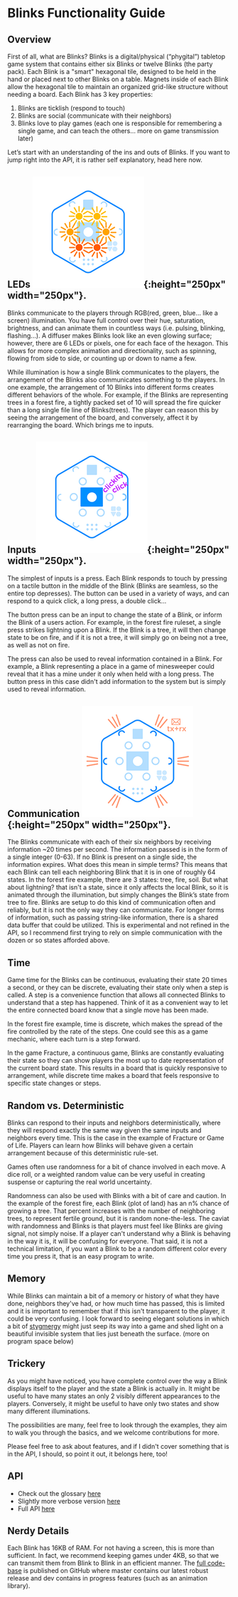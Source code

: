 # Blinks Functionality Guide

## Overview

First of all, what are Blinks? Blinks is a digital/physical (“phygital”) tabletop game system that contains either six Blinks or twelve Blinks (the party pack). Each Blink is a "smart" hexagonal tile, designed to be held in the hand or placed next to other Blinks on a table. Magnets inside of each Blink allow the hexagonal tile to maintain an organized grid-like structure without needing a board. Each Blink has 3 key properties:


1. Blinks are ticklish (respond to touch)
2. Blinks are social (communicate with their neighbors)
3. Blinks love to play games (each one is responsible for remembering a single game, and can teach the others… more on game transmission later)

Let’s start with an understanding of the ins and outs of Blinks. If you want to jump right into the API, it is rather self explanatory, head here now.

## LEDs ![6 RGB Leds illuminate Blinks](assets/blink_light.png){:height="250px" width="250px"}.


Blinks communicate to the players through RGB(red, green, blue… like a screen) illumination. You have full control over their hue, saturation, brightness, and can animate them in countless ways (i.e. pulsing, blinking, flashing...).  A diffuser makes Blinks look like an even glowing surface; however, there are 6 LEDs or pixels, one for each face of the hexagon. This allows for more complex animation and directionality, such as spinning, flowing from side to side, or counting up or down to name a few. 

While illumination is how a single Blink communicates to the players, the arrangement of the Blinks also communicates something to the players. In one example, the arrangement of 10 Blinks into different forms creates different behaviors of the whole. For example, if the Blinks are representing trees in a forest fire, a tightly packed set of 10 will spread the fire quicker than a long single file line of Blinks(trees). The player can reason this by seeing the arrangement of the board, and conversely, affect it by rearranging the board. Which brings me to inputs.


## Inputs![Located in the center of each Blink, a tactile button is an input you can feel.](assets/blink_click.png){:height="250px" width="250px"}.


The simplest of inputs is a press. Each Blink responds to touch by pressing on a tactile button in the middle of the Blink (Blinks are seamless, so the entire top depresses). The button can be used in a variety of ways, and can respond to a quick click, a long press, a double click...

The button press can be an input to change the state of a Blink, or inform the Blink of a users action. For example, in the forest fire ruleset, a single press strikes lightning upon a Blink. If the Blink is a tree, it will then change state to be on fire, and if it is not a tree, it will simply go on being not a tree, as well as not on fire.

The press can also be used to reveal information contained in a Blink. For example, a Blink representing a place in a game of minesweeper could reveal that it has a mine under it only when held with a long press. The button press in this case didn't add information to the system but is simply used to reveal information.


## Communication ![each face communicates with neighboring Blinks, conveniently within magnetic range.](assets/blink_comm.png){:height="250px" width="250px"}.


The Blinks communicate with each of their six neighbors by receiving information ~20 times per second. The information passed is in the form of a single integer (0-63). If no Blink is present on a single side, the information expires. What does this mean in simple terms? This means that each Blink can tell each neighboring Blink that it is in one of roughly 64 states. In the forest fire example, there are 3 states: tree, fire, soil. But what about lightning? that isn't a state, since it only affects the local Blink, so it is animated through the illumination, but simply changes the Blink’s state from tree to fire.
Blinks are setup to do this kind of communication often and reliably, but it is not the only way they can communicate. For longer forms of information, such as passing string-like information, there is a shared data buffer that could be utilized. This is experimental and not refined in the API, so I recommend first trying to rely on simple communication with the dozen or so states afforded above.

## Time

Game time for the Blinks can be continuous, evaluating their state 20 times a second, or they can be discrete, evaluating their state only when a step is called. A step is a convenience function that allows all connected Blinks to understand that a step has happened. Think of it as a convenient way to let the entire connected board know that a single move has been made.

In the forest fire example, time is discrete, which makes the spread of the fire controlled by the rate of the steps. One could see this as a game mechanic, where each turn is a step forward.

In the game Fracture, a continuous game, Blinks are constantly evaluating their state so they can show players the most up to date representation of the current board state. This results in a board that is quickly responsive to arrangement, while discrete time makes a board that feels responsive to specific state changes or steps.


## Random vs. Deterministic

Blinks can respond to their inputs and neighbors deterministically, where they will respond exactly the same way given the same inputs and neighbors every time. This is the case in the example of Fracture or Game of Life. Players can learn how Blinks will behave given a certain arrangement because of this deterministic rule-set.

Games often use randomness for a bit of chance involved in each move. A dice roll, or a weighted random value can be very useful in creating suspense or capturing the real world uncertainty.

Randomness can also be used with Blinks with a bit of care and caution. In the example of the forest fire, each Blink (plot of land) has an n% chance of growing a tree. That percent increases with the number of neighboring trees, to represent fertile ground, but it is random none-the-less. The caviat with randomness and Blinks is that players must feel like Blinks are giving signal, not simply noise. If a player can't understand why a Blink is behaving in the way it is, it will be confusing for everyone. That said, it is not a technical limitation, if you want a Blink to be a random different color every time you press it, that is an easy program to write.


## Memory

While Blinks can maintain a bit of a memory or history of what they have done, neighbors they've had, or how much time has passed, this is limited and it is important to remember that if this isn't transparent to the player, it could be very confusing. I look forward to seeing elegant solutions in which a bit of [stygmergy](https://www.wikiwand.com/en/Stigmergy) might just seep its way into a game and shed light on a beautiful invisible system that lies just beneath the surface. (more on program space below)


## Trickery

As you might have noticed, you have complete control over the way a Blink displays itself to the player and the state a Blink is actually in. It might be useful to have many states an only 2 visibly different appearances to the players. Conversely, it might be useful to have only two states and show many different illuminations.

The possibilities are many, feel free to look through the examples, they aim to walk you through the basics, and we welcome contributions for more.

Please feel free to ask about features, and if I didn't cover something that is in the API, I should, so point it out, it belongs here, too!


## API
  - Check out the glossary [here](glossary.md)
  - Slightly more verbose version [here](api.md)
  - Full API [here](https://github.com/Move38/Move38-Arduino-Platform)


## Nerdy Details

Each Blink has 16KB of RAM. For not having a screen, this is more than sufficient. In fact, we recommend keeping games under 4KB, so that we can transmit them from Blink to Blink in an efficient manner. The [full code-base](https://github.com/Move38/Move38-Arduino-Platform) is published on GitHub where master contains our latest robust release and dev contains in progress features (such as an animation library).
